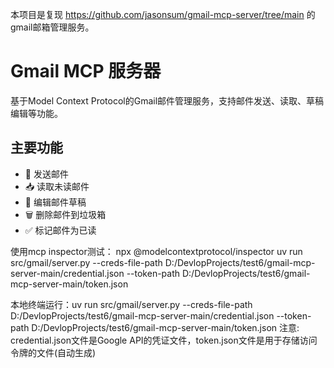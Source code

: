 本项目是复现 https://github.com/jasonsum/gmail-mcp-server/tree/main 的gmail邮箱管理服务。
# Gmail MCP 服务器

基于Model Context Protocol的Gmail邮件管理服务，支持邮件发送、读取、草稿编辑等功能。

## 主要功能
- 📩 发送邮件
- 📥 读取未读邮件
- 📝 编辑邮件草稿
- 🗑️ 删除邮件到垃圾箱
- ✅ 标记邮件为已读


使用mcp inspector测试： npx @modelcontextprotocol/inspector uv run src/gmail/server.py --creds-file-path D:/DevlopProjects/test6/gmail-mcp-server-main/credential.json --token-path D:/DevlopProjects/test6/gmail-mcp-server-main/token.json

本地终端运行：uv run src/gmail/server.py --creds-file-path D:/DevlopProjects/test6/gmail-mcp-server-main/credential.json --token-path D:/DevlopProjects/test6/gmail-mcp-server-main/token.json
注意: credential.json文件是Google API的凭证文件，token.json文件是用于存储访问令牌的文件(自动生成)
